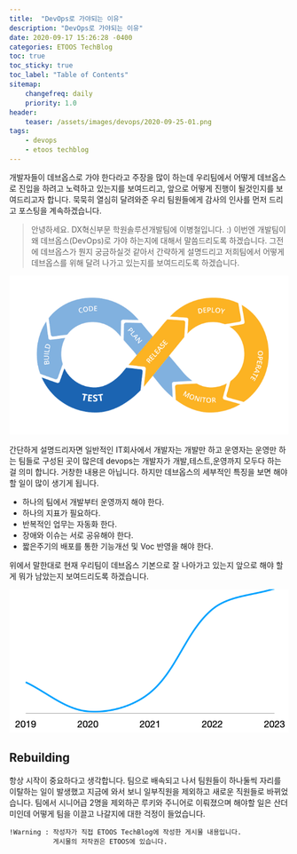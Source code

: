 ```yaml
---
title:  "DevOps로 가야되는 이유"
description: "DevOps로 가야되는 이유"
date: 2020-09-17 15:26:28 -0400
categories: ETOOS TechBlog
toc: true
toc_sticky: true
toc_label: "Table of Contents"
sitemap:
    changefreq: daily
    priority: 1.0
header:
    teaser: /assets/images/devops/2020-09-25-01.png
tags:
    - devops
    - etoos techblog
---
```


개발자들이 데브옵스로 가야 한다라고 주장을 많이 하는데 우리팀에서 어떻게 데브옵스로 진입을 하려고 노력하고 있는지를 보여드리고,
앞으로 어떻게 진행이 될것인지를 보여드리고자 합니다. 묵묵히 열심히 달려와준 우리 팀원들에게 감사의 인사를 먼저 드리고 포스팅을 계속하겠습니다.   

> 안녕하세요. DX혁신부문 학원솔루션개발팀에 이병철입니다. :) 
> 이번엔 개발팀이 왜 데브옵스(DevOps)로 가야 하는지에 대해서 말씀드리도록 하겠습니다. 
> 그전에 데브옵스가 뭔지 궁금하실것 같아서 간략하게 설명드리고 저희팀에서 어떻게 데브옵스를 위해 달려 나가고 있는지를 보여드리도록 하겠습니다.

![이미지1](/assets/images/devops/2020-09-25-01.png)

간단하게 설명드리자면 일반적인 IT회사에서 개발자는 개발만 하고 운영자는 운영만 하는 팀들로 구성된 곳이 많은데 devops는 개발자가 개발,테스트,운영까지 모두다 하는걸 의미 합니다.
거창한 내용은 아닙니다. 하지만 데브옵스의 세부적인 특징을 보면 해야할 일이 많이 생기게 됩니다.

* 하나의 팀에서 개발부터 운영까지 해야 한다.
* 하나의 지표가 필요하다.
* 반복적인 업무는 자동화 한다.
* 장애와 이슈는 서로 공유해야 한다.
* 짧은주기의 배포를 통한 기능개선 및 Voc 반영을 해야 한다.

위에서 말한대로 현재 우리팀이 데브옵스 기본으로 잘 나아가고 있는지 앞으로 해야 할게 뭐가 남았는지 보여드리도록 하겠습니다. 

![이미지2](/assets/images/devops/2020-09-25-02.png)

## Rebuilding

항상 시작이 중요하다고 생각합니다. 팀으로 배속되고 나서 팀원들이 하나둘씩 자리를 이탈하는 일이 발생했고 지금에 와서 보니 일부직원을 제외하고 새로운 직원들로
바뀌었습니다. 팀에서 시니어급 2명을 제외하곤 루키와 주니어로 이뤄졌으며 해야할 일은 산더미인데 어떻게 팀을 이끌고 나갈지에 대한 걱정이 들었습니다. 
 


~~~
!Warning : 작성자가 직접 ETOOS TechBlog에 작성한 게시물 내용입니다. 
           게시물의 저작권은 ETOOS에 있습니다.
~~~
